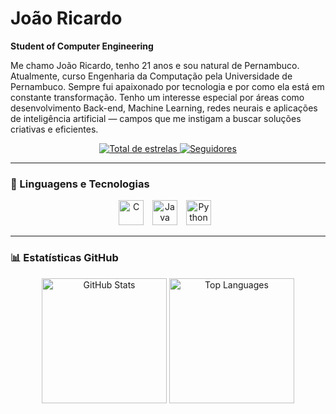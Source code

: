 # João Ricardo

**Student of Computer Engineering**

Me chamo João Ricardo, tenho 21 anos e sou natural de Pernambuco. Atualmente, curso Engenharia da Computação pela Universidade de Pernambuco. Sempre fui apaixonado por tecnologia e por como ela está em constante transformação. Tenho um interesse especial por áreas como desenvolvimento Back-end, Machine Learning, redes neurais e aplicações de inteligência artificial — campos que me instigam a buscar soluções criativas e eficientes. 

<p align="center">
  <a href="https://github.com/JRicLP?tab=repositories&sort=stargazers">
    <img 
      alt="Total de estrelas" 
      title="Total de estrelas no GitHub" 
      src="https://custom-icon-badges.demolab.com/github/stars/JRicLP?color=55960c&style=for-the-badge&labelColor=488207&logo=star&label=Estrelas"
    />
  </a>
  <a href="https://github.com/JRicLP?tab=followers">
    <img 
      alt="Seguidores" 
      title="Me siga no GitHub" 
      src="https://custom-icon-badges.demolab.com/github/followers/JRicLP?color=236ad3&labelColor=1155ba&style=for-the-badge&logo=github&label=Seguidores&logoColor=white"
    />
  </a>
</p>

---

### 🤖 Linguagens e Tecnologias

<p align="center">
  <img src="https://cdn.jsdelivr.net/gh/devicons/devicon@latest/icons/c/c-plain.svg" title="C" alt="C" width="40" style="margin-right: 10px;" />
  <img src="https://cdn.jsdelivr.net/gh/devicons/devicon@latest/icons/java/java-plain.svg" title="Java" alt="Java" width="40" style="margin-right: 10px;" />
  <img src="https://cdn.jsdelivr.net/gh/devicons/devicon@latest/icons/python/python-original.svg" title="Python" alt="Python" width="40" style="margin-right: 10px;" />
</p>

---

### 📊 Estatísticas GitHub

<div align="center">
  <img 
    height="200" 
    src="https://github-readme-stats-sigma-five.vercel.app/api?username=JRicLP&show_icons=true&theme=tokyonight&include_all_commits=true&locale=pt-br" 
    alt="GitHub Stats"
  />
  <img 
    height="200" 
    src="https://github-readme-stats-sigma-five.vercel.app/api/top-langs/?username=JRicLP&theme=tokyonight&layout=compact&custom_title=Tecnologias&langs_count=9" 
    alt="Top Languages"
  />
</div>


<!--
**JRicLP/JRicLP** is a ✨ _special_ ✨ repository because its `README.md` (this file) appears on your GitHub profile.

Here are some ideas to get you started:

- 🔭 I’m currently working on ...
- 🌱 I’m currently learning ...
- 👯 I’m looking to collaborate on ...
- 🤔 I’m looking for help with ...
- 💬 Ask me about ...
- 📫 How to reach me: ...
- 😄 Pronouns: ...
- ⚡ Fun fact: ...
-->
